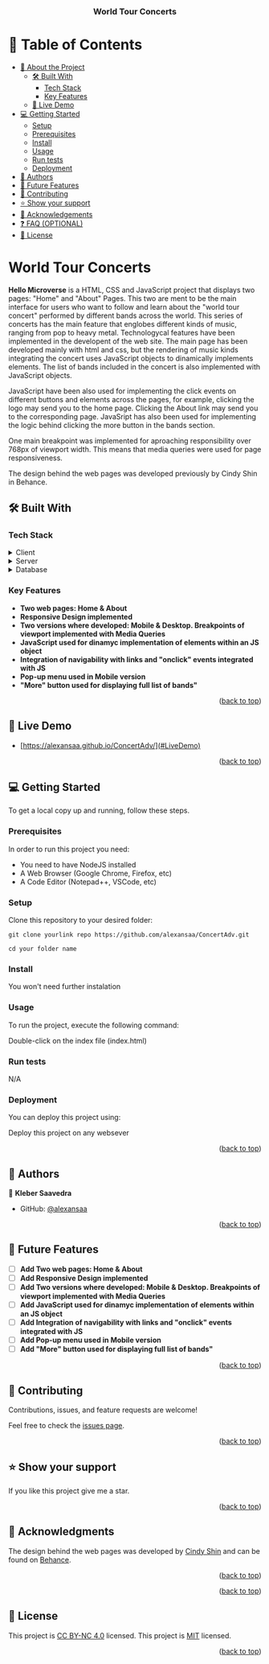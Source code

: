 <a name="readme-top"></a>

<div align="center">

  <br/>

  <h3><b>World Tour Concerts</b></h3>

</div>

# 📗 Table of Contents

- [📖 About the Project](#about-project)
  - [🛠 Built With](#built-with)
    - [Tech Stack](#tech-stack)
    - [Key Features](#key-features)
  - [🚀 Live Demo](#live-demo)
- [💻 Getting Started](#getting-started)
  - [Setup](#setup)
  - [Prerequisites](#prerequisites)
  - [Install](#install)
  - [Usage](#usage)
  - [Run tests](#run-tests)
  - [Deployment](#deployment)
- [👥 Authors](#authors)
- [🔭 Future Features](#future-features)
- [🤝 Contributing](#contributing)
- [⭐️ Show your support](#support)
- [🙏 Acknowledgements](#acknowledgements)
- [❓ FAQ (OPTIONAL)](#faq)
- [📝 License](#license)

# World Tour Concerts <a name="about-project"></a>

**Hello Microverse** is a HTML, CSS and JavaScript project that displays two pages: "Home" and "About" Pages. This two are ment to be the main interface for users who want to follow and learn about the "world tour concert" performed by different bands across the world. This series of concerts has the main feature that englobes different kinds of music, ranging from pop to heavy metal. Technologycal features have been implemented in the developent of the web site. The main page has been developed mainly with html and css, but the rendering of music kinds integrating the concert uses JavaScript objects to dinamically implements elements. The list of bands included in the concert is also implemented with JavaScript objects.

JavaScript have been also used for implementing the click events on different buttons and elements across the pages, for example, clicking the logo may send you to the home page. Clicking the About link may send you to the corresponding page. JavaSript has also been used for implementing the logic behind clicking the more button in the bands section.

One main breakpoint was implemented for aproaching responsibility over 768px of viewport width. This means that media queries were used for page responsiveness.

The design behind the web pages was developed previously by Cindy Shin in Behance.

## 🛠 Built With <a name="built-with"></a>

### Tech Stack <a name="tech-stack"></a>

<details>
  <summary>Client</summary>
  <ul>
    <li><a href="https://developer.mozilla.org/en-US/docs/Web/HTML">HTML</a></li>
    <li><a href="https://developer.mozilla.org/en-US/docs/Web/CSS">CSS</a></li>
    <li><a href="https://developer.mozilla.org/en-US/docs/Web/JavaScript">JavaScript</a></li>
  </ul>
</details>

<details>
  <summary>Server</summary>
  <ul>
    <li>N/A</li>
  </ul>
</details>

<details>
<summary>Database</summary>
  <ul>
    <li>N/A</li>
  </ul>
</details>

### Key Features <a name="key-features"></a>

- **Two web pages: Home & About**
- **Responsive Design implemented**
- **Two versions where developed: Mobile & Desktop. Breakpoints of viewport implemented with Media Queries**
- **JavaScript used for dinamyc implementation of elements within an JS object**
- **Integration of navigability with links and "onclick" events integrated with JS**
- **Pop-up menu used in Mobile version**
- **"More" button used for displaying full list of bands"**

<p align="right">(<a href="#readme-top">back to top</a>)</p>

## 🚀 Live Demo <a name="live-demo"></a>

- [https://alexansaa.github.io/ConcertAdv/](#LiveDemo)

<p align="right">(<a href="#readme-top">back to top</a>)</p>

## 💻 Getting Started <a name="getting-started"></a>

To get a local copy up and running, follow these steps.

### Prerequisites

In order to run this project you need:

- You need to have NodeJS installed
- A Web Browser (Google Chrome, Firefox, etc)
- A Code Editor (Notepad++, VSCode, etc)

### Setup

Clone this repository to your desired folder:

```
git clone yourlink repo https://github.com/alexansaa/ConcertAdv.git

cd your folder name
```

### Install

You won't need further instalation

### Usage

To run the project, execute the following command:

Double-click on the index file (index.html)

### Run tests

N/A

### Deployment

You can deploy this project using:

Deploy this project on any websever

<p align="right">(<a href="#readme-top">back to top</a>)</p>

## 👥 Authors <a name="authors"></a>

👤 **Kleber Saavedra**

- GitHub: [@alexansaa](https://github.com/alexansaa)


<p align="right">(<a href="#readme-top">back to top</a>)</p>

## 🔭 Future Features <a name="future-features"></a>

- [ ] **Add Two web pages: Home & About**
- [ ] **Add Responsive Design implemented**
- [ ] **Add Two versions where developed: Mobile & Desktop. Breakpoints of viewport implemented with Media Queries**
- [ ] **Add JavaScript used for dinamyc implementation of elements within an JS object**
- [ ] **Add Integration of navigability with links and "onclick" events integrated with JS**
- [ ] **Add Pop-up menu used in Mobile version**
- [ ] **Add "More" button used for displaying full list of bands"**

<p align="right">(<a href="#readme-top">back to top</a>)</p>

## 🤝 Contributing <a name="contributing"></a>

Contributions, issues, and feature requests are welcome!

Feel free to check the [issues page](../../issues/).

<p align="right">(<a href="#readme-top">back to top</a>)</p>

## ⭐️ Show your support <a name="support"></a>

If you like this project give me a star.

<p align="right">(<a href="#readme-top">back to top</a>)</p>

## 🙏 Acknowledgments <a name="acknowledgements"></a>

The design behind the web pages was developed by [Cindy Shin](https://www.behance.net/adagio07) and can be found on [Behance](https://www.behance.net/gallery/29845175/CC-Global-Summit-2015).

<p align="right">(<a href="#readme-top">back to top</a>)</p>

<p align="right">(<a href="#readme-top">back to top</a>)</p>

## 📝 License <a name="license"></a>

This project is [CC BY-NC 4.0](https://creativecommons.org/licenses/by-nc/4.0/) licensed.
This project is [MIT](./LICENSE) licensed.

<p align="right">(<a href="#readme-top">back to top</a>)</p>

